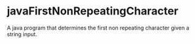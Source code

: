 # javaFirstNonRepeatingCharacter
A java program that determines the first non repeating character given a string input.
